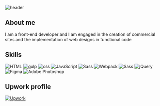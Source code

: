 ![header](https://github.com/niskofly/niskofly/blob/main/assets/front.png)

## About me
I am a front-end developer and I am engaged in the creation of commercial sites and the implementation of web designs in functional code

## Skills 
![HTML](https://img.shields.io/badge/-HTML-f61621?style=for-the-badge&logo=HTML5&logoColor=fff)
![gulp](https://img.shields.io/badge/-gulp-fff?style=for-the-badge&logo=gulp&logoColor=f61621)
![css](https://img.shields.io/badge/-CSS-blue?style=for-the-badge&logo=CSS3&logoColor=orange)
![JavaScript](https://img.shields.io/badge/-JavaScript-000?style=for-the-badge&logo=JavaScript&logoColor=yellow)
![Sass](https://img.shields.io/badge/-Sass-pink?style=for-the-badge&logo=Sass&logoColor=fff)
![Webpack](https://img.shields.io/badge/-Webpack-fff?style=for-the-badge&logo=Webpack&logoColor=blue)
![Sass](https://img.shields.io/badge/-Sass-pink?style=for-the-badge&logo=Sass&logoColor=fff)
![jQuery](https://img.shields.io/badge/-jQuery-blue?style=for-the-badge&logo=jQuery&logoColor=yellow)
![Figma](https://img.shields.io/badge/-Figma-purple?style=for-the-badge&logo=Figma&logoColor=fff)
![Adobe Photoshop](https://img.shields.io/badge/-Adobe_Photoshop-blue?style=for-the-badge&logo=adobephotoshop&logoColor=fff)

## Upwork profile 
[![Upwork](https://img.shields.io/badge/-Contact_mee-fff?style=for-the-badge&logo=Upwork&logoColor=green)](https://www.upwork.com/freelancers/~016c0558ee6e3e0b9c)



